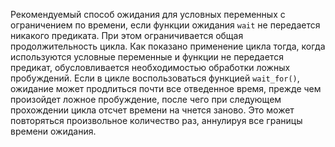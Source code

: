 Рекомендуемый способ ожидания для условных переменных с ограничением по времени,
если функции ожидания `wait` не передается никакого предиката.
При этом ограничивается общая продолжительность цикла. Как показано
применение цикла тогда, когда используются условные переменные
и функции не передается предикат, обусловливается необходимостью обработки
ложных пробуждений. Если в цикле воспользоваться функцией `wait_for()`, ожидание
может продлиться почти все отведенное время, прежде чем произойдет ложное
пробуждение, после чего при следующем прохождении цикла отсчет времени на­
чнется заново. Это может повторяться произвольное количество раз, аннулируя все
границы времени ожидания.